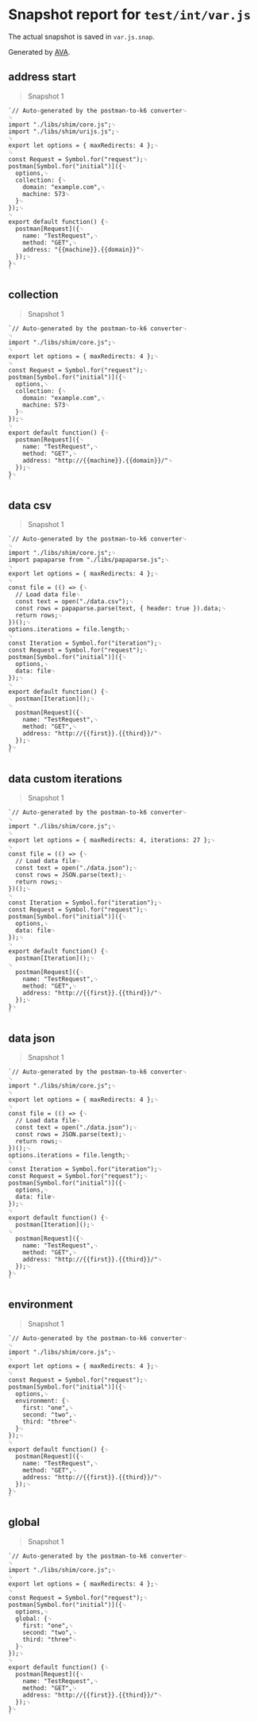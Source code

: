 # Snapshot report for `test/int/var.js`

The actual snapshot is saved in `var.js.snap`.

Generated by [AVA](https://ava.li).

## address start

> Snapshot 1

    `// Auto-generated by the postman-to-k6 converter␊
    ␊
    import "./libs/shim/core.js";␊
    import "./libs/shim/urijs.js";␊
    ␊
    export let options = { maxRedirects: 4 };␊
    ␊
    const Request = Symbol.for("request");␊
    postman[Symbol.for("initial")]({␊
      options,␊
      collection: {␊
        domain: "example.com",␊
        machine: 573␊
      }␊
    });␊
    ␊
    export default function() {␊
      postman[Request]({␊
        name: "TestRequest",␊
        method: "GET",␊
        address: "{{machine}}.{{domain}}"␊
      });␊
    }␊
    `

## collection

> Snapshot 1

    `// Auto-generated by the postman-to-k6 converter␊
    ␊
    import "./libs/shim/core.js";␊
    ␊
    export let options = { maxRedirects: 4 };␊
    ␊
    const Request = Symbol.for("request");␊
    postman[Symbol.for("initial")]({␊
      options,␊
      collection: {␊
        domain: "example.com",␊
        machine: 573␊
      }␊
    });␊
    ␊
    export default function() {␊
      postman[Request]({␊
        name: "TestRequest",␊
        method: "GET",␊
        address: "http://{{machine}}.{{domain}}/"␊
      });␊
    }␊
    `

## data csv

> Snapshot 1

    `// Auto-generated by the postman-to-k6 converter␊
    ␊
    import "./libs/shim/core.js";␊
    import papaparse from "./libs/papaparse.js";␊
    ␊
    export let options = { maxRedirects: 4 };␊
    ␊
    const file = (() => {␊
      // Load data file␊
      const text = open("./data.csv");␊
      const rows = papaparse.parse(text, { header: true }).data;␊
      return rows;␊
    })();␊
    options.iterations = file.length;␊
    ␊
    const Iteration = Symbol.for("iteration");␊
    const Request = Symbol.for("request");␊
    postman[Symbol.for("initial")]({␊
      options,␊
      data: file␊
    });␊
    ␊
    export default function() {␊
      postman[Iteration]();␊
    ␊
      postman[Request]({␊
        name: "TestRequest",␊
        method: "GET",␊
        address: "http://{{first}}.{{third}}/"␊
      });␊
    }␊
    `

## data custom iterations

> Snapshot 1

    `// Auto-generated by the postman-to-k6 converter␊
    ␊
    import "./libs/shim/core.js";␊
    ␊
    export let options = { maxRedirects: 4, iterations: 27 };␊
    ␊
    const file = (() => {␊
      // Load data file␊
      const text = open("./data.json");␊
      const rows = JSON.parse(text);␊
      return rows;␊
    })();␊
    ␊
    const Iteration = Symbol.for("iteration");␊
    const Request = Symbol.for("request");␊
    postman[Symbol.for("initial")]({␊
      options,␊
      data: file␊
    });␊
    ␊
    export default function() {␊
      postman[Iteration]();␊
    ␊
      postman[Request]({␊
        name: "TestRequest",␊
        method: "GET",␊
        address: "http://{{first}}.{{third}}/"␊
      });␊
    }␊
    `

## data json

> Snapshot 1

    `// Auto-generated by the postman-to-k6 converter␊
    ␊
    import "./libs/shim/core.js";␊
    ␊
    export let options = { maxRedirects: 4 };␊
    ␊
    const file = (() => {␊
      // Load data file␊
      const text = open("./data.json");␊
      const rows = JSON.parse(text);␊
      return rows;␊
    })();␊
    options.iterations = file.length;␊
    ␊
    const Iteration = Symbol.for("iteration");␊
    const Request = Symbol.for("request");␊
    postman[Symbol.for("initial")]({␊
      options,␊
      data: file␊
    });␊
    ␊
    export default function() {␊
      postman[Iteration]();␊
    ␊
      postman[Request]({␊
        name: "TestRequest",␊
        method: "GET",␊
        address: "http://{{first}}.{{third}}/"␊
      });␊
    }␊
    `

## environment

> Snapshot 1

    `// Auto-generated by the postman-to-k6 converter␊
    ␊
    import "./libs/shim/core.js";␊
    ␊
    export let options = { maxRedirects: 4 };␊
    ␊
    const Request = Symbol.for("request");␊
    postman[Symbol.for("initial")]({␊
      options,␊
      environment: {␊
        first: "one",␊
        second: "two",␊
        third: "three"␊
      }␊
    });␊
    ␊
    export default function() {␊
      postman[Request]({␊
        name: "TestRequest",␊
        method: "GET",␊
        address: "http://{{first}}.{{third}}/"␊
      });␊
    }␊
    `

## global

> Snapshot 1

    `// Auto-generated by the postman-to-k6 converter␊
    ␊
    import "./libs/shim/core.js";␊
    ␊
    export let options = { maxRedirects: 4 };␊
    ␊
    const Request = Symbol.for("request");␊
    postman[Symbol.for("initial")]({␊
      options,␊
      global: {␊
        first: "one",␊
        second: "two",␊
        third: "three"␊
      }␊
    });␊
    ␊
    export default function() {␊
      postman[Request]({␊
        name: "TestRequest",␊
        method: "GET",␊
        address: "http://{{first}}.{{third}}/"␊
      });␊
    }␊
    `

